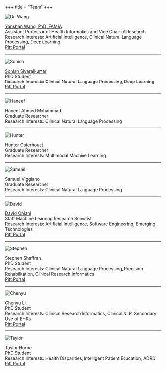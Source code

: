 +++
title = "Team"
+++

![Dr. Wang](/pic/drwang.jpg)

[Yanshan Wang, PhD, FAMIA][drwang]  
Assistant Professor of Health Informatics and Vice Chair of Research  
Research Interests: Artificial Intelligence, Clinical Natural Language Processing, Deep Learning  
[Pitt Portal](https://www.shrs.pitt.edu/people/yanshan-wang)

---

![Sonish](/pic/sonish.jpg)

[Sonish Sivarajkumar][sonish]  
PhD Student  
Research Interests: Clinical Natural Language Processing, Deep Learning  
[Pitt Portal](https://www.isp.pitt.edu/people/sonish-sivarajkumar)

---

![Haneef](/pic/haneef.jpg)

Haneef Ahmed Mohammad  
Graduate Researcher  
Research Interests: Clinical Natural Language Processing

---

![Hunter](/pic/hunter.jpg)

Hunter Osterhoudt  
Graduate Researcher  
Research Interests: Multimodal Machine Learning

---

![Samuel](/pic/samuel.jpg)

Samuel Viggiano  
Graduate Researcher  
Research Interests: Clinical Natural Language Processing

---

![David](/pic/david.jpg)

[David Oniani][david]  
Staff Machine Learning Research Scientist  
Research Interests: Artificial Intelligence, Software Engineering, Emerging Technologies  
[Pitt Portal](https://www.shrs.pitt.edu/people/david-oniani)

---

![Stephen](/pic/stephen.jpg)

Stephen Shaffran  
PhD Student  
Research Interests: Clinical Natural Language Processing, Precision Rehabilitation, Clinical Research Informatics  
[Pitt Portal](https://www.isp.pitt.edu/people/stephen-shaffran)

---

![Chenyu](/pic/chenyu.jpg)

Chenyu Li  
PhD Student  
Research Interests: Clinical Research Informatics, Clinical NLP, Secondary Use of EHRs  
[Pitt Portal](https://www.dbmi.pitt.edu/directory/name/chenyu-li)

---

![Taylor](/pic/taylor.jpg)

Taylor Horne  
PhD Student  
Research Interests: Health Disparities, Intelligent Patient Education, ADRD  
[Pitt Portal](https://www.shrs.pitt.edu/people/taylor-horne)

[drwang]: https://sites.pitt.edu/~yaw89/
[sonish]: https://sonishsivarajkumar.github.io/homepage/
[david]: https://davidoniani.com
